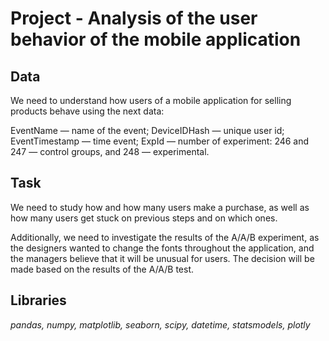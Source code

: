 # Project - Analysis of the user behavior of the mobile application


## Data

We need to understand how users of a mobile application for selling products behave using the next data:

EventName — name of the event;
DeviceIDHash — unique user id;
EventTimestamp — time event;
ExpId — number of experiment: 246 and 247 — control groups, and 248 — experimental.

## Task

We need to study how and how many users make a purchase, as well as how many users get stuck on previous steps and on which ones.

Additionally, we need to investigate the results of the A/A/B experiment, as the designers wanted to change the fonts throughout the application, and the managers believe that it will be unusual for users. The decision will be made based on the results of the A/A/B test.

## Libraries
*pandas, numpy, matplotlib, seaborn, scipy, datetime, statsmodels, plotly*

